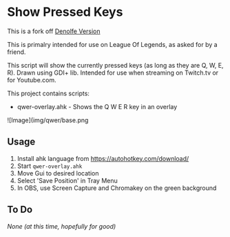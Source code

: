# Show Pressed Keys

This is a fork off <a href="https://github.com/denolfe/show-pressed-keys">Denolfe Version</a>

This is primalry intended for use on League Of Legends, as asked for by a friend.

This script will show the  currently pressed keys (as long as they are Q, W, E, R).
 Drawn using GDI+ lib. Intended for use when streaming on Twitch.tv or for Youtube.com.

This project contains scripts:

- qwer-overlay.ahk - Shows the Q W E R key in an overlay

![Image](img/qwer/base.png


## Usage

1. Install ahk language from https://autohotkey.com/download/
2. Start `qwer-overlay.ahk` 
3. Move Gui to desired location
4. Select 'Save Position' in Tray Menu
5. In OBS, use Screen Capture and Chromakey on the green background

## To Do

*None (at this time, hopefully for good)*
